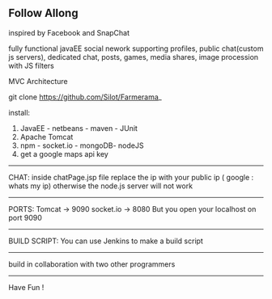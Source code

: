 Follow Allong
--------------

inspired by Facebook and SnapChat

fully functional javaEE social nework supporting profiles, public chat(custom js servers), dedicated chat, posts, games, media shares, image procession with JS filters

MVC Architecture 

git clone https://github.com/Silot/Farmerama_

install:

1) JavaEE - netbeans - maven - JUnit
2) Apache Tomcat
3) npm - socket.io - mongoDB- nodeJS
4) get a google maps api key

----------------

CHAT:
	inside chatPage.jsp file replace the ip with your public ip  ( google : whats my ip)
otherwise the node.js server will not work

--------------------

PORTS:
	Tomcat -> 9090
	socket.io -> 8080
But you open your localhost on port 9090

--------------------

BUILD SCRIPT:
	You can use Jenkins to make a build script

--------------------

build in collaboration with two other programmers

------------------
Have Fun !

